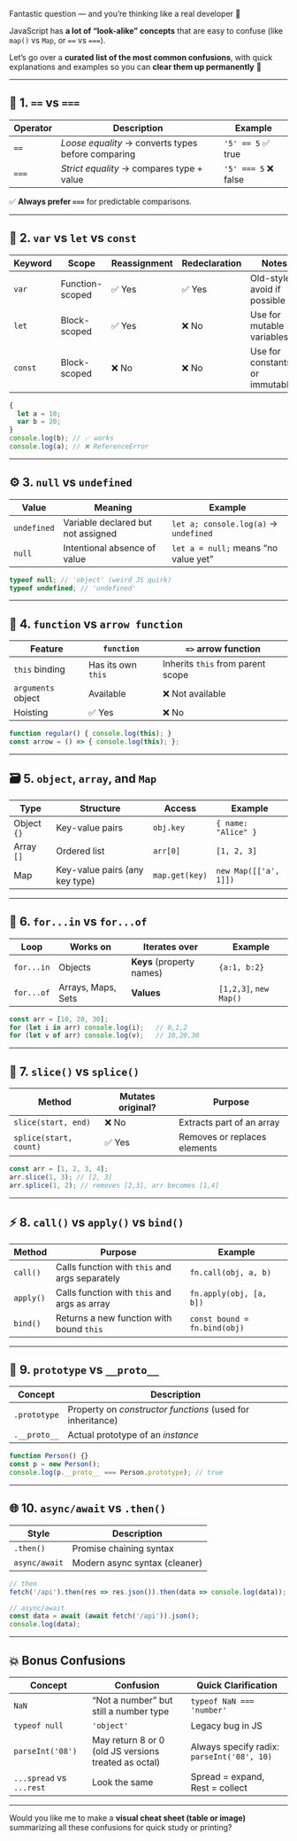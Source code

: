 Fantastic question — and you’re thinking like a real developer 👏

JavaScript has **a lot of “look-alike” concepts** that are easy to confuse (like `map()` vs `Map`, or `==` vs `===`).

Let’s go over a **curated list of the most common confusions**, with quick explanations and examples so you can **clear them up permanently** 💪

---

## 🧠 1. `==` vs `===`

| Operator | Description                                        | Example             |
| -------- | -------------------------------------------------- | ------------------- |
| `==`     | *Loose equality* → converts types before comparing | `'5' == 5` ✅ true   |
| `===`    | *Strict equality* → compares type + value          | `'5' === 5` ❌ false |

✅ **Always prefer `===`** for predictable comparisons.

---

## 🔄 2. `var` vs `let` vs `const`

| Keyword | Scope           | Reassignment | Redeclaration | Notes                           |
| ------- | --------------- | ------------ | ------------- | ------------------------------- |
| `var`   | Function-scoped | ✅ Yes        | ✅ Yes         | Old-style, avoid if possible    |
| `let`   | Block-scoped    | ✅ Yes        | ❌ No          | Use for mutable variables       |
| `const` | Block-scoped    | ❌ No         | ❌ No          | Use for constants or immutables |

```js
{
  let a = 10;
  var b = 20;
}
console.log(b); // ✅ works
console.log(a); // ❌ ReferenceError
```

---

## ⚙️ 3. `null` vs `undefined`

| Value       | Meaning                            | Example                               |
| ----------- | ---------------------------------- | ------------------------------------- |
| `undefined` | Variable declared but not assigned | `let a; console.log(a)` → `undefined` |
| `null`      | Intentional absence of value       | `let a = null;` means “no value yet”  |

```js
typeof null; // 'object' (weird JS quirk)
typeof undefined; // 'undefined'
```

---

## 🧩 4. `function` vs `arrow function`

| Feature            | `function`         | `=>` arrow function               |
| ------------------ | ------------------ | --------------------------------- |
| `this` binding     | Has its own `this` | Inherits `this` from parent scope |
| `arguments` object | Available          | ❌ Not available                   |
| Hoisting           | ✅ Yes              | ❌ No                              |

```js
function regular() { console.log(this); }  
const arrow = () => { console.log(this); };
```

---

## 🗃️ 5. `object`, `array`, and `Map`

| Type        | Structure                      | Access         | Example               |
| ----------- | ------------------------------ | -------------- | --------------------- |
| Object `{}` | Key-value pairs                | `obj.key`      | `{ name: "Alice" }`   |
| Array `[]`  | Ordered list                   | `arr[0]`       | `[1, 2, 3]`           |
| Map         | Key-value pairs (any key type) | `map.get(key)` | `new Map([['a', 1]])` |

---

## 🔁 6. `for...in` vs `for...of`

| Loop       | Works on           | Iterates over             | Example                |
| ---------- | ------------------ | ------------------------- | ---------------------- |
| `for...in` | Objects            | **Keys** (property names) | `{a:1, b:2}`           |
| `for...of` | Arrays, Maps, Sets | **Values**                | `[1,2,3]`, `new Map()` |

```js
const arr = [10, 20, 30];
for (let i in arr) console.log(i);   // 0,1,2
for (let v of arr) console.log(v);   // 10,20,30
```

---

## 🧮 7. `slice()` vs `splice()`

| Method                 | Mutates original? | Purpose                      |
| ---------------------- | ----------------- | ---------------------------- |
| `slice(start, end)`    | ❌ No              | Extracts part of an array    |
| `splice(start, count)` | ✅ Yes             | Removes or replaces elements |

```js
const arr = [1, 2, 3, 4];
arr.slice(1, 3); // [2, 3]
arr.splice(1, 2); // removes [2,3], arr becomes [1,4]
```

---

## ⚡ 8. `call()` vs `apply()` vs `bind()`

| Method    | Purpose                                        | Example                      |
| --------- | ---------------------------------------------- | ---------------------------- |
| `call()`  | Calls function with `this` and args separately | `fn.call(obj, a, b)`         |
| `apply()` | Calls function with `this` and args as array   | `fn.apply(obj, [a, b])`      |
| `bind()`  | Returns a new function with bound `this`       | `const bound = fn.bind(obj)` |

---

## 🧱 9. `prototype` vs `__proto__`

| Concept      | Description                                                |
| ------------ | ---------------------------------------------------------- |
| `.prototype` | Property on *constructor functions* (used for inheritance) |
| `.__proto__` | Actual prototype of an *instance*                          |

```js
function Person() {}
const p = new Person();
console.log(p.__proto__ === Person.prototype); // true
```

---

## 🌐 10. `async/await` vs `.then()`

| Style         | Description                   |
| ------------- | ----------------------------- |
| `.then()`     | Promise chaining syntax       |
| `async/await` | Modern async syntax (cleaner) |

```js
// then
fetch('/api').then(res => res.json()).then(data => console.log(data));

// async/await
const data = await (await fetch('/api')).json();
console.log(data);
```

---

## 💥 Bonus Confusions

| Concept                  | Confusion                                            | Quick Clarification                        |
| ------------------------ | ---------------------------------------------------- | ------------------------------------------ |
| `NaN`                    | “Not a number” but still a number type               | `typeof NaN === 'number'`                  |
| `typeof null`            | `'object'`                                           | Legacy bug in JS                           |
| `parseInt('08')`         | May return 8 or 0 (old JS versions treated as octal) | Always specify radix: `parseInt('08', 10)` |
| `...spread` vs `...rest` | Look the same                                        | Spread = expand, Rest = collect            |

---

Would you like me to make a **visual cheat sheet (table or image)** summarizing all these confusions for quick study or printing?
